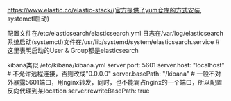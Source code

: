 https://www.elastic.co/elastic-stack/(官方提供了yum仓库的方式安装, systemctl启动)


配置文件在/etc/elasticsearch/elasticsearch.yml
日志在/var/log/elasticsearch
系统启动(systemctl)文件在/usr/lib/systemd/system/elasticsearch.service # 这里表明启动的User & Group都是elasticsearch

kibana类似
/etc/kibana/kibana.yml
server.port: 5601
server.host: "localhost" # 不允许远程连接，否则改成"0.0.0.0"
server.basePath: "/kibana" # 一般不对外暴露5601端口，用nginx转发，同时，也不能霸占nginx的一个端口，所以配置反向代理到某location
server.rewriteBasePath: true